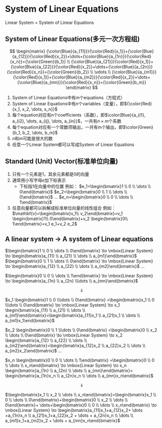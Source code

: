 # System of Linear Equations
Linear System = System of Linear Equations

## System of Linear Equations(多元一次方程组)

$$
\begin{matrix}
 {\color{Blue}{a_{11}}}{\color{Red}{x_1}}+{\color{Blue}{a_{12}}}{\color{Red}{x_2}}+\dots+{\color{Blue}{a_{1n}}}{\color{Red}{x_n}}={\color{Green}{b_1}}  \\
 {\color{Blue}{a_{21}}}{\color{Red}{x_1}}+{\color{Blue}{a_{22}}}{\color{Red}{x_2}}+\dots+{\color{Blue}{a_{2n}}}{\color{Red}{x_n}}={\color{Green}{b_2}} \\
 \vdots \\
{\color{Blue}{a_{m1}}}{\color{Red}{x_1}}+{\color{Blue}{a_{m2}}}{\color{Red}{x_2}}+\dots+{\color{Blue}{a_{mn}}}{\color{Red}{x_n}}={\color{Green}{b_m}}
\end{matrix}
$$

1. System of Linear Equations中有$m$个equations（方程式）
2. System of Linear Equations中有$n$个variables（变量），即${\color{Red} {x_1, x_2, \dots, x_n}}$
3. 每个equation对应有$n$个coefficients（系数），即$\color{Blue}{a_{i1}, a_{i2}, \dots, a_{ij}, \dots, a_{in}}$，一共有$n \times m$个系数
4. 每个equation对应有一个常数项输出，一共有m个输出，即$\color{Green}{b_1, b_2, \dots, b_m}$
5. $n$和$m$可能是很大的数
6. 任意一个Linear System都可以写成System of Linear Equations

## Standard (Unit) Vector(标准单位向量)
1. 只有一个元素是1，其余元素都是0的向量
2. 通常用小写字母$e$加下标表示
    * 下标指1在向量中的位置
    例如：
    $e_1=\begin{bmatrix}1 \\ 0 \\ \dots \\ 0\end{bmatrix}$ $e_2=\begin{bmatrix}0 \\ 1 \\ \dots \\ 0\end{bmatrix}$ $\dots$ $e_n=\begin{bmatrix}0 \\ 0 \\ \dots \\ 1\end{bmatrix}$
3. 任意向量都可以拆解成标准单位向量的线性组合
例如：
$\mathbf{v}=\begin{bmatrix}v_1\\ v_2\end{bmatrix}=v_1 \begin{bmatrix}1\\ 0\end{bmatrix}+v_2 \begin{bmatrix}0\\ 1\end{bmatrix}=v_1 e_1+v_2 e_2$

## A linear system $\rightarrow$ A system of Linear equations

$\begin{bmatrix}1 \\ 0 \\ \dots \\ 0\end{bmatrix} \to \mbox{Linear System} \to \begin{bmatrix}a_{11} \\ a_{21} \\ \dots \\ a_{m1}\end{bmatrix}$ $\begin{bmatrix}0 \\ 1 \\ \dots \\ 0\end{bmatrix} \to \mbox{Linear System} \to \begin{bmatrix}a_{12} \\ a_{22} \\ \dots \\ a_{m2}\end{bmatrix}$ $\dots$

$\begin{bmatrix}0 \\ 0 \\ \dots \\ 1\end{bmatrix} \to \mbox{Linear System} \to \begin{bmatrix}a_{1n} \\ a_{2n} \\\dots \\ a_{mn}\end{bmatrix}$

$$\Downarrow$$

$x_1 \begin{bmatrix}1 \\ 0 \\\dots \\ 0\end{bmatrix} =\begin{bmatrix}x_1 \\ 0 \\\dots \\ 0\end{bmatrix} \to \mbox{Linear System} \to x_1 \begin{bmatrix}a_{11} \\ a_{21} \\ \dots \\ a_{m1}\end{bmatrix}=\begin{bmatrix}a_{11}x_1 \\ a_{21}x_1 \\ \dots \\ a_{m1}x_1\end{bmatrix}$

$x_2 \begin{bmatrix}0 \\ 1 \\\dots \\ 0\end{bmatrix} =\begin{bmatrix}0 \\ x_2 \\ \dots \\ 0\end{bmatrix} \to \mbox{Linear System} \to x_2 \begin{bmatrix}a_{12} \\ a_{22} \\ \dots \\ a_{m2}\end{bmatrix}=\begin{bmatrix}a_{12}x_2 \\ a_{22}x_2 \\ \dots \\ a_{m2}x_2\end{bmatrix}$
$\dots$

$x_n \begin{bmatrix}0 \\ 0 \\ \dots \\ 1\end{bmatrix} =\begin{bmatrix}0 \\ 0 \\ \dots \\ x_n\end{bmatrix} \to \mbox{Linear System} \to x_n \begin{bmatrix}a_{1n} \\ a_{2n} \\ \dots \\ a_{mn}\end{bmatrix}= \begin{bmatrix}a_{1n}x_n \\ a_{2n}x_n \\ \dots \\ a_{mn}x_n\end{bmatrix}$

$$\Downarrow$$

$\begin{bmatrix}x_1 \\ x_2 \\ \dots \\ x_n\end{bmatrix}=\begin{bmatrix}x_1 \\ 0 \\ \dots \\ 0\end{bmatrix}+\begin{bmatrix}0 \\ x_2 \\ \dots \\ 0\end{bmatrix}+ \dots+\begin{bmatrix}0 \\ 0 \\ \dots \\ x_n\end{bmatrix} \to \mbox{Linear System} \to \begin{bmatrix}a_{11}x_1+a_{12}x_2+ \dots +a_{1n}x_n \\ a_{21}x_1+a_{22}x_2 + \dots + a_{2n}x_n \\ \dots \\ a_{m1}x_1+a_{m2}x_2 + \dots + a_{mn}x_n\end{bmatrix}$
